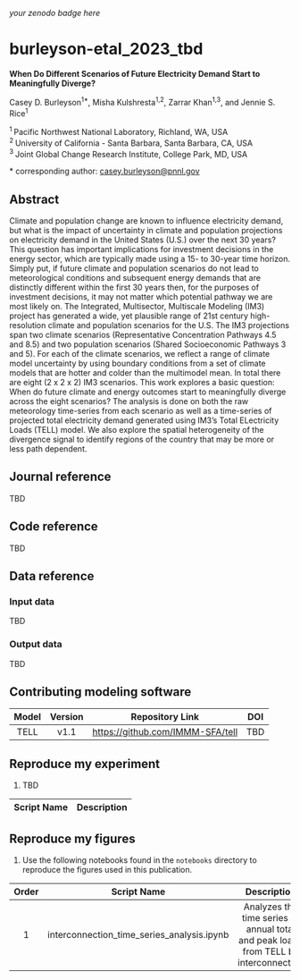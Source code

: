 _your zenodo badge here_

# burleyson-etal_2023_tbd

**When Do Different Scenarios of Future Electricity Demand Start to Meaningfully Diverge?**

Casey D. Burleyson<sup>1\*</sup>, Misha Kulshresta<sup>1,2</sup>, Zarrar Khan<sup>1,3</sup>, and Jennie S. Rice<sup>1</sup>

<sup>1 </sup> Pacific Northwest National Laboratory, Richland, WA, USA  
<sup>2 </sup> University of California - Santa Barbara, Santa Barbara, CA, USA  
<sup>3 </sup> Joint Global Change Research Institute, College Park, MD, USA  

\* corresponding author: casey.burleyson@pnnl.gov

## Abstract
Climate and population change are known to influence electricity demand, but what is the impact of uncertainty in 
climate and population projections on electricity demand in the United States (U.S.) over the next 30 years? This 
question has important implications for investment decisions in the energy sector, which are typically made using a 
15- to 30-year time horizon. Simply put, if future climate and population scenarios do not lead to meteorological 
conditions and subsequent energy demands that are distinctly different within the first 30 years then, for the purposes 
of investment decisions, it may not matter which potential pathway we are most likely on. The Integrated, Multisector, 
Multiscale Modeling (IM3) project has generated a wide, yet plausible range of 21st century high-resolution climate and 
population scenarios for the U.S. The IM3 projections span two climate scenarios (Representative Concentration Pathways 
4.5 and 8.5) and two population scenarios (Shared Socioeconomic Pathways 3 and 5). For each of the climate scenarios, 
we reflect a range of climate model uncertainty by using boundary conditions from a set of climate models that are 
hotter and colder than the multimodel mean. In total there are eight (2 x 2 x 2) IM3 scenarios. This work explores a 
basic question: When do future climate and energy outcomes start to meaningfully diverge across the eight scenarios? 
The analysis is done on both the raw meteorology time-series from each scenario as well as a time-series of projected 
total electricity demand generated using IM3’s Total ELectricity Loads (TELL) model. We also explore the spatial 
heterogeneity of the divergence signal to identify regions of the country that may be more or less path dependent.

## Journal reference
TBD

## Code reference
TBD

## Data reference

### Input data
TBD

### Output data
TBD

## Contributing modeling software
| Model | Version | Repository Link | DOI |
|:-----:|:-------:|:---------------:|:---:|
| TELL | v1.1 | https://github.com/IMMM-SFA/tell | TBD |

## Reproduce my experiment
1. TBD

| Script Name | Description |
|-------------|-------------|

## Reproduce my figures
1. Use the following notebooks found in the `notebooks` directory to reproduce the figures used in this publication.

| Order |                Script Name                 |                                     Description                                      |
|:-----:|:------------------------------------------:|:------------------------------------------------------------------------------------:|
|   1   | interconnection_time_series_analysis.ipynb | Analyzes the time series of annual total and peak loads from TELL by interconnection |
